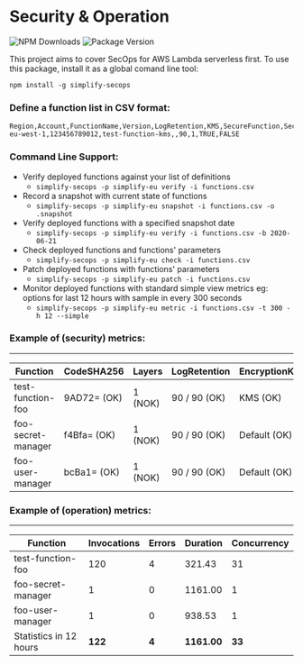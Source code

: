 # Security & Operation

![NPM Downloads](https://img.shields.io/npm/dw/simplify-secops)
![Package Version](https://img.shields.io/github/package-json/v/simplify-framework/security?color=green)

This project aims to cover SecOps for AWS Lambda serverless first. To use this package, install it as a global comand line tool:

`npm install -g simplify-secops`


### Define a function list in CSV format:
```csv
Region,Account,FunctionName,Version,LogRetention,KMS,SecureFunction,SecureLog
eu-west-1,123456789012,test-function-kms,,90,1,TRUE,FALSE
```

### Command Line Support:
- Verify deployed functions against your list of definitions
    + `simplify-secops -p simplify-eu verify -i functions.csv`
- Record a snapshot with current state of functions
    + `simplify-secops -p simplify-eu snapshot -i functions.csv -o .snapshot`
- Verify deployed functions with a specified snapshot date
    + `simplify-secops -p simplify-eu verify -i functions.csv -b 2020-06-21`
- Check deployed functions and functions' parameters
    + `simplify-secops -p simplify-eu check -i functions.csv`
- Patch deployed functions with functions' parameters
    + `simplify-secops -p simplify-eu patch -i functions.csv`
- Monitor deployed functions with standard simple view metrics
    eg: options for last 12 hours with sample in every 300 seconds
    + `simplify-secops -p simplify-eu metric -i functions.csv -t 300 -h 12 --simple`

### Example of (security) metrics:

------------------------------------------------------------------------------------------------------------
|           Function |  CodeSHA256 |  Layers | LogRetention | EncryptionKey | SecureFunction |   SecureLog |
|--------------------|-------------|---------|--------------|---------------|----------------|-------------|
|  test-function-foo | 9AD72= (OK) | 1 (NOK) | 90 / 90 (OK) |      KMS (OK) |       YES (OK) |     NO (OK) |
| foo-secret-manager | f4Bfa= (OK) | 1 (NOK) | 90 / 90 (OK) |  Default (OK) |    YES (PATCH) | YES (PATCH) |
|   foo-user-manager | bcBa1= (OK) | 1 (NOK) | 90 / 90 (OK) |  Default (OK) |        NO (OK) |     NO (OK) |


### Example of (operation) metrics:

--------------------------------------------------------------------------------
|                 Function | Invocations |  Errors |    Duration | Concurrency |
|--------------------------|-------------|---------|-------------|-------------|
|        test-function-foo |         120 |       4 |      321.43 |          31 |
|       foo-secret-manager |           1 |       0 |     1161.00 |           1 |
|         foo-user-manager |           1 |       0 |      938.53 |           1 |
|   Statistics in 12 hours |         **122** |       **4** |     **1161.00** |        **33** |


